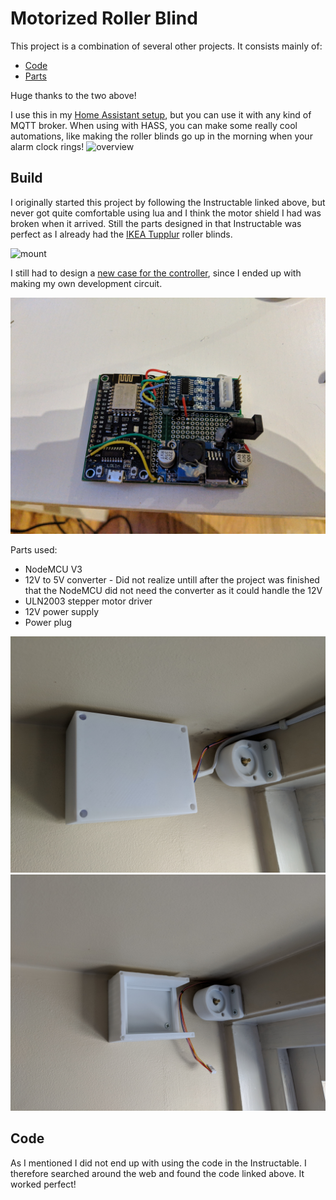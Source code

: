 # Motorized Roller Blind
This project is a combination of several other projects.
It consists mainly of:
* [Code](http://kookye.com/2016/12/13/use-nodemcu-to-control-step-motor-through-mqtt-iot-protocol/)
* [Parts](http://www.instructables.com/id/Motorized-WiFi-IKEA-Roller-Blind/)

Huge thanks to the two above!

I use this in my [Home Assistant setup](https://github.com/petrepa/Home-AssistantConfig), but you can use it with any kind of MQTT broker. When using with HASS, you can make some really cool automations, like making the roller blinds go up in the morning when your alarm clock rings!
![overview](https://github.com/petrepa/rollerblind/blob/master/Photos/overview.jpg)

## Build
I originally started this project by following the Instructable linked above, but never got quite comfortable using lua and I think the motor shield I had was broken when it arrived. Still the parts designed in that Instructable was perfect as I already had the [IKEA Tupplur](https://www.ikea.com/no/no/catalog/products/70349134/) roller blinds.

![mount](https://github.com/petrepa/rollerblind/blob/master/Photos/mount.jpg)

I still had to design a [new case for the controller](https://www.thingiverse.com/thing:2872783), since I ended up with making my own development circuit.

![circuit](https://github.com/petrepa/rollerblind/blob/master/Photos/circuit.jpg)

Parts used:
* NodeMCU V3
* 12V to 5V converter - Did not realize untill after the project was finished that the NodeMCU did not need the converter as it could handle the 12V
* ULN2003 stepper motor driver
* 12V power supply
* Power plug

![closed](https://github.com/petrepa/rollerblind/blob/master/Photos/case_closed.jpg)
![open](https://github.com/petrepa/rollerblind/blob/master/Photos/case_open.jpg)

## Code
As I mentioned I did not end up with using the code in the Instructable. I therefore searched around the web and found the code linked above. It worked perfect!
